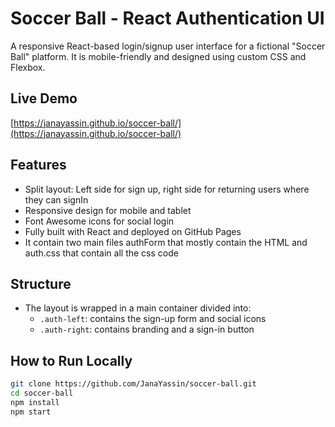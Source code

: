 #  Soccer Ball - React Authentication UI

A responsive React-based login/signup user interface for a fictional "Soccer Ball" platform. It is mobile-friendly and designed using custom CSS and Flexbox.

##  Live Demo

[https://janayassin.github.io/soccer-ball/](https://janayassin.github.io/soccer-ball/)

##  Features

- Split layout: Left side for sign up, right side for returning users where they can signIn
- Responsive design for mobile and tablet
- Font Awesome icons for social login
- Fully built with React and deployed on GitHub Pages
- It contain two main files authForm that mostly contain the HTML and auth.css that contain all the css code

##  Structure

- The layout is wrapped in a main container divided into:
  - `.auth-left`: contains the sign-up form and social icons
  - `.auth-right`: contains branding and a sign-in button

##  How to Run Locally

```bash
git clone https://github.com/JanaYassin/soccer-ball.git
cd soccer-ball
npm install
npm start
